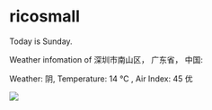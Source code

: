 # ricosmall

Today is Sunday.

Weather infomation of 深圳市南山区， 广东省， 中国: 

Weather: 阴, Temperature: 14 ℃ , Air Index: 45 优

<img src="https://github-readme-stats.vercel.app/api?username=ricosmall&show_icons=true" />
